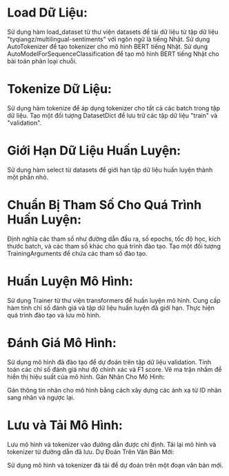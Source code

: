 # Load Dữ Liệu:
Sử dụng hàm load_dataset từ thư viện datasets để tải dữ liệu từ tập dữ liệu "tyqiangz/multilingual-sentiments" với ngôn ngữ là tiếng Nhật.
Sử dụng AutoTokenizer để tạo tokenizer cho mô hình BERT tiếng Nhật.
Sử dụng AutoModelForSequenceClassification để tạo mô hình BERT tiếng Nhật cho bài toán phân loại chuỗi.

# Tokenize Dữ Liệu:
Sử dụng hàm tokenize để áp dụng tokenizer cho tất cả các batch trong tập dữ liệu.
Tạo một đối tượng DatasetDict để lưu trữ các tập dữ liệu "train" và "validation".

# Giới Hạn Dữ Liệu Huấn Luyện:
Sử dụng hàm select từ datasets để giới hạn tập dữ liệu huấn luyện thành một phần nhỏ.

# Chuẩn Bị Tham Số Cho Quá Trình Huấn Luyện:
Định nghĩa các tham số như đường dẫn đầu ra, số epochs, tốc độ học, kích thước batch, và các tham số khác cho quá trình đào tạo.
Tạo một đối tượng TrainingArguments để chứa các tham số đào tạo.

# Huấn Luyện Mô Hình:
Sử dụng Trainer từ thư viện transformers để huấn luyện mô hình.
Cung cấp hàm tính chỉ số đánh giá và tập dữ liệu huấn luyện đã giới hạn.
Thực hiện quá trình đào tạo và lưu mô hình.

# Đánh Giá Mô Hình:
Sử dụng mô hình đã đào tạo để dự đoán trên tập dữ liệu validation.
Tính toán các chỉ số đánh giá như độ chính xác và F1 score.
Vẽ ma trận nhầm để hiển thị hiệu suất của mô hình.
Gán Nhãn Cho Mô Hình:

Gán thông tin nhãn cho mô hình bằng cách xây dựng các ánh xạ từ ID nhãn sang nhãn và ngược lại.

# Lưu và Tải Mô Hình:
Lưu mô hình và tokenizer vào đường dẫn được chỉ định.
Tải lại mô hình và tokenizer từ đường dẫn đã lưu.
Dự Đoán Trên Văn Bản Mới:

Sử dụng mô hình và tokenizer đã tải để dự đoán trên một đoạn văn bản mới.
